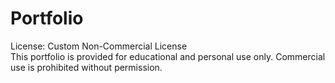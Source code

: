 # Portfolio

License: Custom Non-Commercial License  
This portfolio is provided for educational and personal use only. Commercial use is prohibited without permission.
